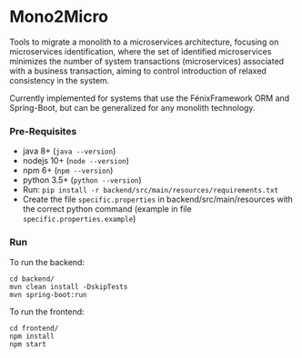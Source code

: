 # Mono2Micro

Tools to migrate a monolith to a microservices architecture, focusing on microservices identification, where the set of identified microservices minimizes the number of system transactions (microservices) associated with a business transaction, aiming to control introduction of relaxed consistency in the system.

Currently implemented for systems that use the FénixFramework ORM and Spring-Boot, but can be generalized for any monolith technology.

### Pre-Requisites

- java 8+     (```java --version```)
- nodejs 10+  (```node --version```)
- npm 6+      (```npm --version```)
- python 3.5+   (```python --version```)
- Run: ```pip install -r backend/src/main/resources/requirements.txt```
- Create the file ```specific.properties``` in backend/src/main/resources with the correct python command (example in file ```specific.properties.example```)

### Run

To run the backend:
	
	cd backend/
	mvn clean install -DskipTests
	mvn spring-boot:run

To run the frontend:
	
	cd frontend/
	npm install
	npm start
